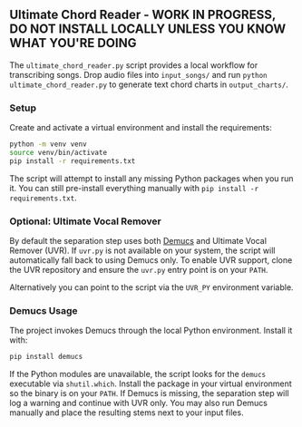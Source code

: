 ## Ultimate Chord Reader - WORK IN PROGRESS, DO NOT INSTALL LOCALLY UNLESS YOU KNOW WHAT YOU'RE DOING

The `ultimate_chord_reader.py` script provides a local workflow for transcribing songs. Drop audio files into `input_songs/` and run `python ultimate_chord_reader.py` to generate text chord charts in `output_charts/`.

### Setup
Create and activate a virtual environment and install the requirements:

```bash
python -m venv venv
source venv/bin/activate
pip install -r requirements.txt
```

The script will attempt to install any missing Python packages when you run it.
You can still pre-install everything manually with `pip install -r requirements.txt`.

### Optional: Ultimate Vocal Remover
By default the separation step uses both [Demucs](https://github.com/facebookresearch/demucs) and Ultimate Vocal Remover (UVR). If `uvr.py` is not available on your system, the script will automatically fall back to using Demucs only. To enable UVR support, clone the UVR repository and ensure the `uvr.py` entry point is on your `PATH`.

Alternatively you can point to the script via the `UVR_PY` environment
variable.

### Demucs Usage
The project invokes Demucs through the local Python environment. Install it with:

```bash
pip install demucs
```

If the Python modules are unavailable, the script looks for the `demucs`
executable via ``shutil.which``. Install the package in your virtual
environment so the binary is on your ``PATH``.
If Demucs is missing, the separation step will log a warning and continue with
UVR only. You may also run Demucs manually and place the resulting stems next
to your input files.

